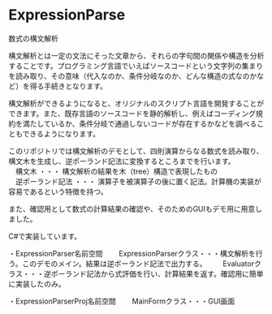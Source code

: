 # ExpressionParse
 数式の構文解析

構文解析とは一定の文法にそった文章から、それらの字句間の関係や構造を分析することです。プログラミング言語でいえばソースコードという文字列の集まりを読み取り、その意味（代入なのか、条件分岐なのか、どんな構造の式なのかなど）を得る手続きとなります。

構文解析ができるようになると、オリジナルのスクリプト言語を開発することができます。また、既存言語のソースコードを静的解析し、例えばコーディング規約を満たしているか、条件分岐で通過しないコードが存在するかなどを調べることもできるようになります。

このリポジトリでは構文解析のデモとして、四則演算からなる数式を読み取り、構文木を生成し、逆ポーランド記法に変換するところまでを行います。<br>
　構文木 ・・・ 構文解析の結果を木（tree）構造で表現したもの<br>
　逆ポーランド記法 ・・・ 演算子を被演算子の後に置く記法。計算機の実装が容易であるという特徴を持つ。<br>

また、確認用として数式の計算結果の確認や、そのためのGUIもデモ用に用意しました。

C#で実装しています。

・ExpressionParser名前空間
　　ExpressionParserクラス・・・構文解析を行う。このデモのメイン。結果は逆ポーランド記法で出力する。
　　Evaluatorクラス・・・逆ポーランド記法から式評価を行い、計算結果を返す。確認用に簡単に実装したのみ。

・ExpressionParserProj名前空間
　　MainFormクラス・・・GUI画面